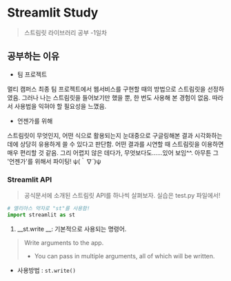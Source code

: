 # Streamlit Study

> 스트림릿 라이브러리 공부 -1일차



## 공부하는 이유

- 팀 프로젝트 

멀티 캠퍼스 최종 팀 프로젝트에서 웹서비스를 구현할 때의 방법으로 스트림릿을 선정하였음. 그러나 나는 스트림릿을 들어보기만 했을 뿐, 한 번도 사용해 본 경험이 없음. 따라서 사용법을 익혀야 할 필요성을 느꼈음. 



- 언젠가를 위해

스트림릿이 무엇인지, 어떤 식으로 활용되는지 눈대중으로 구글링해본 결과 시각화하는 데에 상당히 유용하게 쓸 수 있다고 판단함. 어떤 결과를 시연할 때 스트림릿을 이용하면 매우 편리할 것 같음. 그리 어렵지 않은 데다가, 무엇보다도......있어 보임^^. 아무튼 그 '언젠가'를 위해서 파이팅! ψ(｀∇´)ψ



### Streamlit API

> 공식문서에 소개된 스트림릿 API를 하나씩 살펴보자. 실습은 test.py 파일에서!

```python
# 앨리아스 약자로 "st"를 사용함!
import streamlit as st
```



1. __st.write __: 기본적으로 사용되는 명령어. 

> Write arguments to the app.
>
> - You can pass in multiple arguments, all of which will be written.

- 사용방법 : `st.write()`



